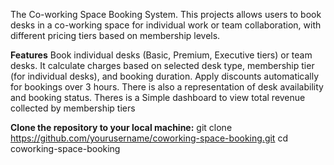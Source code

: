 The Co-working Space Booking System. This projects allows users to book desks in a co-working space for individual work or team collaboration, 
with different pricing tiers based on membership levels.

 **Features**
Book individual desks (Basic, Premium, Executive tiers) or team desks.
It calculate charges based on selected desk type, membership tier (for individual desks), and booking duration.
Apply discounts automatically for bookings over 3 hours.
There is also a  representation of desk availability and booking status.
 Theres is a Simple dashboard to view total revenue collected by membership tiers 


 **Clone the repository to your local machine:**
 git clone https://github.com/yourusername/coworking-space-booking.git
cd coworking-space-booking

